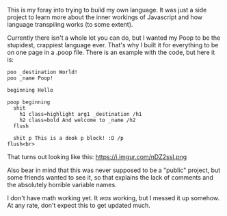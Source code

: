 This is my foray into trying to build my own language. It was just a side project to learn more about the inner workings of Javascript and how language transpiling works (to some extent).

Currently there isn't a whole lot you can do, but I wanted my Poop to be the stupidest, crappiest language ever. That's why I built it for everything to be on one page in a .poop file. There is an example with the code, but here it is:

```
poo _destination World!
poo _name Poop!

beginning Hello

poop beginning
  shit
    h1 class=highlight arg1 _destination /h1
    h2 class=bold And welcome to _name /h2
  flush
  
  shit p This is a dook p block! :D /p
flush<br>
```

That turns out looking like this: https://i.imgur.com/nDZ2ssI.png

Also bear in mind that this was never supposed to be a "public" project, but some friends wanted to see it, so that explains the lack of comments and the absolutely horrible variable names.

I don't have math working yet. It *was* working, but I messed it up somehow. At any rate, don't expect this to get updated much.